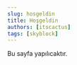 ```yaml
---
slug: hosgeldin
title: Hoşgeldin
authors: [itscactus]
tags: [skyblock]
---
```


Bu sayfa yapılıcaktır.